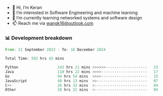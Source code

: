 - 👋 Hi, I’m Keran
- 👀 I’m interested in Software Engineering and machine learning
- 🌱 I’m currently learning networked systems and software design
- 📫 Reach me via wangk16@outlook.com


###  📊 Development breakdown
<!--START_SECTION:waka-->

```rust
From: 21 September 2023 - To: 16 December 2024

Total Time: 592 hrs 42 mins

Python                  143 hrs 11 mins >>>>>>-------------------   23.13 %
Java                    110 hrs 22 mins >>>>---------------------   17.83 %
Go                      94 hrs 54 mins  >>>>---------------------   15.33 %
JavaScript              48 hrs 13 mins  >>-----------------------   07.79 %
C++                     26 hrs 32 mins  >------------------------   04.29 %
Other                   26 hrs 21 mins  >------------------------   04.26 %
```

<!--END_SECTION:waka-->

<!---
keran-w/keran-w is a ✨ special ✨ repository because its `README.md` (this file) appears on your GitHub profile.
You can click the Preview link to take a look at your changes.
--->
